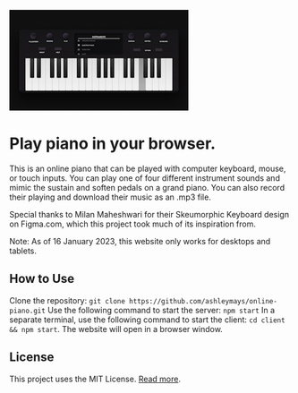 ![Gif of piano playing using the online piano](./client/public/images/piano-playing.gif)

# Play piano in your browser.

This is an online piano that can be played with computer keyboard, mouse, or touch inputs. You can play one of four different instrument sounds and mimic the sustain and soften pedals on a grand piano. You can also record their playing and download their music as an .mp3 file.

Special thanks to Milan Maheshwari for their Skeumorphic Keyboard design on Figma.com, which this project took much of its inspiration from.

Note: As of 16 January 2023, this website only works for desktops and tablets.

## How to Use
Clone the repository:
`git clone https://github.com/ashleymays/online-piano.git`
Use the following command to start the server:
`npm start`
In a separate terminal, use the following command to start the client:
`cd client && npm start`.
The website will open in a browser window.

## License
This project uses the MIT License. [Read more](docs/LICENSE.md).
